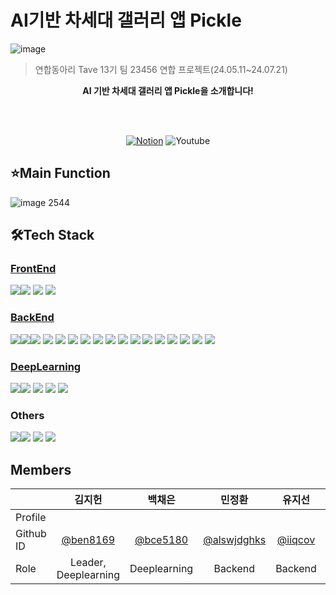 # AI기반 차세대 갤러리 앱 Pickle
![image](https://github.com/user-attachments/assets/0a4726fb-82dd-4bea-bbd9-e130e5d878be)

>연합동아리 Tave 13기 팀 23456 연합 프로젝트(24.05.11~24.07.21)
<p align='center'><b> AI 기반 차세대 갤러리 앱 Pickle을 소개합니다!</b></p>
<br><br><p align='center'><a href='https://fragrant-hospital-b08.notion.site/MAIN-PAGE-ac1ac9a4178d495a8e56e3b8cf4e65ac' target="_blank"><img alt='Notion' src='https://img.shields.io/badge/Notion-100000?style=for-the-badge&logo=Notion&logoColor=FFFFFF&labelColor=4C4A4A&color=8587D0'/></a>        
<!-- <a href='https://youtu.be/M3VW_jy8OPc?si=UmsTFGfwoT_ey7r_' target="_blank"> --><img alt='Youtube' src='https://img.shields.io/badge/Youtube-100000?style=for-the-badge&logo=Youtube&logoColor=FFFFFF&labelColor=5F5D5D&color=FF0000'/></a>



## ⭐️Main Function
![image 2544](https://github.com/user-attachments/assets/910f1228-9065-4cbf-9214-a4b1594047e7)

<!-- 📷 유사한 사진들을 묶어드려요. 가장 잘 나온 사진을 선택하세요.<br>
😌 흔들린 사진이나 눈 감은 사진은 자동으로 삭제해줘요.<br>
#️⃣ 정리한 사진들을 그룹화해서 해시태그를 붙일 수 있어요.<br>
🧑‍🧑‍🧒‍🧒 공유앨범에 멤버를 초대해서 같이 앨범을 꾸며보아요.<br> -->


## 🛠Tech Stack

### [FrontEnd](https://github.com/Pickle-Tave/Pickle-FE)
<img src="https://img.shields.io/badge/JavaScript-F7DF1E?logo=JavaScript&logoColor=black"><img src="https://img.shields.io/badge/React Native-61DAFB?logo=React&logoColor=black"/>
<img src="https://img.shields.io/badge/-Redux-bl?logo=redux">
<img src="https://img.shields.io/badge/Android Studio-3DDC84?logo=Android Studio&logoColor=white"/>



### [BackEnd](https://github.com/Pickle-Tave/Pickle-BE)
<img src="https://img.shields.io/badge/Spring Boot-6DB33F?style=for-the-social&logo=Spring Boot&logoColor=white"><img src="https://img.shields.io/badge/Gradle-02303A?style=for-the-social&logo=Gradle&logoColor=white"><img src="https://img.shields.io/badge/Spring Data JPA-6DB33F?style=for-the-social&logo=Databricks&logoColor=white">
<img src="https://img.shields.io/badge/Spring Security-6DB33F?style=for-the-social&logo=springsecurity&logoColor=white">
<img src="https://img.shields.io/badge/JSON Web Tokens-000000?style=for-the-social&logo=JSON Web Tokens&logoColor=white">
<img src="https://img.shields.io/badge/JUnit5-25A162?style=for-the-sociak&logo=junit5&logoColor=white">
<img src="https://img.shields.io/badge/MySQL-4479A1.svg?style=for-the-social&logo=MySQL&logoColor=white">
<img src="https://img.shields.io/badge/Redis-%23DD0031.svg?logo=redis&logoColor=white">
<img src="https://img.shields.io/badge/GitHub_Actions-2088FF?logo=github-actions&logoColor=white">
<img src="https://img.shields.io/badge/AWS EC2-FF9900?style=for-the-&logo=amazonec2&logoColor=white">
<img src="https://img.shields.io/badge/AWS ECS-FF9900?style=for-the-&logo=amazonecs&logoColor=white">
<img src="https://img.shields.io/badge/AWS Fargate-FF9900?style=for-the-&logo=awsfargate&logoColor=white">
<img src="https://img.shields.io/badge/AWS S3-69A31?style=for-the-social&logo=amazons3&logoColor=white">
<img src="https://img.shields.io/badge/AWS RDS-527FFF?style=for-the-social&logo=amazonrds&logoColor=white">
<img src="https://img.shields.io/badge/AWS ElastiCache-C925D1?style=for-the-social&logo=amazonelasticache&logoColor=white">
<img src="https://img.shields.io/badge/AWS Secretes Manager-DD344C?style=for-the-social&logo=awssecretsmanager&logoColor=white">
<img src="https://img.shields.io/badge/SonarCloud-F3702A?logo=sonarcloud&logoColor=fff">

<!-- framework
<img src="https://img.shields.io/badge/Spring Boot-6DB33F?style=for-the-social&logo=Spring Boot&logoColor=white"><img src="https://img.shields.io/badge/Gradle-02303A?style=for-the-social&logo=Gradle&logoColor=white"><br>
ORM
<img src="https://img.shields.io/badge/Spring Data JPA-6DB33F?style=for-the-social&logo=Databricks&logoColor=white"><br>
Authorization
<img src="https://img.shields.io/badge/Spring Security-6DB33F?style=for-the-social&logo=springsecurity&logoColor=white">
<img src="https://img.shields.io/badge/JSON Web Tokens-000000?style=for-the-social&logo=JSON Web Tokens&logoColor=white"><br>
Test
<img src="https://img.shields.io/badge/JUnit5-25A162?style=for-the-sociak&logo=junit5&logoColor=white"> <br>
Database
<img src="https://img.shields.io/badge/MySQL-4479A1.svg?style=for-the-social&logo=MySQL&logoColor=white"> <img src="https://img.shields.io/badge/Redis-%23DD0031.svg?logo=redis&logoColor=white"><br>
CI/CD
<img src="https://img.shields.io/badge/GitHub_Actions-2088FF?logo=github-actions&logoColor=white"><br>
AWS
 <img src="https://img.shields.io/badge/AWS EC2-FF9900?style=for-the-&logo=amazonec2&logoColor=white"> <img src="https://img.shields.io/badge/AWS ECS-FF9900?style=for-the-&logo=amazonecs&logoColor=white"> <img src="https://img.shields.io/badge/AWS Fargate-FF9900?style=for-the-&logo=awsfargate&logoColor=white"> <img src ="https://img.shields.io/badge/AWS S3-69A31?style=for-the-social&logo=amazons3&logoColor=white"> <img src="https://img.shields.io/badge/AWS RDS-527FFF?style=for-the-social&logo=amazonrds&logoColor=white">  <img src ="https://img.shields.io/badge/AWS ElastiCache-C925D1?style=for-the-social&logo=amazonelasticache&logoColor=white"> <img src="https://img.shields.io/badge/ AWS Secretes Manager-DD344C?style=for-the-social&logo=awssecretsmanager&logoColor=white"><br>
Code coverage
<img src="https://img.shields.io/badge/SonarCloud-F3702A?logo=sonarcloud&logoColor=fff"><br> -->


### [DeepLearning](https://github.com/Pickle-Tave/Pickle-DL)
<img src="https://img.shields.io/badge/PyTorch-white?logo=PyTorch"/><img src="https://img.shields.io/badge/FastAPI-F05032?&logo=fastapi"/> <img src="https://img.shields.io/badge/AWS EC2-FF9900?style=for-the-&logo=amazonec2&logoColor=white">
<img src="https://img.shields.io/badge/yolov8-blue.svg?logo=data:image/">
<img src="https://img.shields.io/badge/Python-3776AB?logo=Python&logoColor=white"/> 

### Others
<img src="https://img.shields.io/badge/ Swagger-6DB33F?style=for-the-social&logo=swagger&logoColor=white"><img src="https://img.shields.io/badge/IntelliJIDEA-000000.svg?logo=intellij-idea&logoColor=white"> <img src="https://img.shields.io/badge/Git-F05032?logo=git&logoColor=fff"> <img src="https://img.shields.io/badge/GitHub-%23121011.svg?logo=github&logoColor=white">


## Members

|       | 김지헌     | 백채은     | 민정환     | 유지선     | 최현태     | 류주아     | 함지나     |
|-------|:---------:|:---------:|:---------:|:---------:|:---------:|:---------:|:---------:|
| Profile    |     |     |     |     |     |     |     |
| Github ID   | [@ben8169](https://github.com/ben8169) | [@bce5180](https://github.com/bce5180) | [@alswjdghks](https://github.com/alswjdghks) | [@iiqcov](https://github.com/iiqcov) | [@ht3064](https://github.com/ht3064) | [@bourgeois46](https://github.com/bourgeois46) | [@HamJina](https://github.com/HamJina) |
| Role  | Leader, Deeplearning | Deeplearning | Backend | Backend | Backend | Frontend | Frontend |
